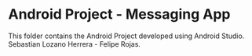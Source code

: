 # Android Project - Messaging App

This folder contains the Android Project developed using Android Studio.
Sebastian Lozano Herrera - Felipe Rojas.
